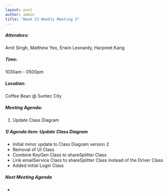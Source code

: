 ```yaml
---
layout: post
author: admin
title: "Week 13 Weekly Meeting 2"
---
```


##### Attendees:
Amit Singh, Matthew Yeo, Erwin Leonardy, Harpreet Kang

##### Time:
1030am - 0500pm

##### Location: 
Coffee Bean @ Suntec City

##### Meeting Agenda:
1.  Update Class Diagram

##### 1) Agenda item:  Update Class Diagram
- Initial minor update to Class Diagram version 2
 - Removal of UI Class
 - Combine KeyGen Class to shareSplitter Class
 - Link emailService Class to shareSplitter Class instead of the Driver Class
 - Added initial Login Class

##### Next Meeting Agenda
- 

